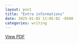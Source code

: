 ```yaml
---
layout: post
title: "Extra informations"
date: 2025-01-02 11:05:02 -0500
categories: writing
---
```


[View PDF](/pdfs/extra%20informations.pdf)
